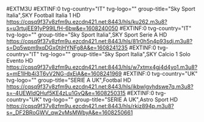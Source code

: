 #EXTM3U
#EXTINF:0 tvg-country="IT" tvg-logo="" group-title="Sky Sport Italia",SKY Football Italia 1 HD
https://cqsq9f37v8zfm9u.ezcdn421.net:8443/hls/ku262.m3u8?s=u3rtujEE91yP99lLfH-6bw&e=1608240050
#EXTINF:0 tvg-country="IT" tvg-logo="" group-title="Sky Sport Italia",SKY Sport Serie A  HD
https://cqsq9f37v8zfm9u.ezcdn421.net:8443/hls/81r0h5n4p93sdj.m3u8?s=Dq5wpm9xqDGx0tjHYNFg8A&e=1608241235
#EXTINF:0 tvg-country="IT" tvg-logo="" group-title="Sky Sport Italia",SKY Calcio 1 Solo Evento HD
https://cqsq9f37v8zfm9u.ezcdn421.net:8443/hls/w7xtmx4gj4d4yo1.m3u8?s=mE1lHb4i3T6vV2NG-dxEiA&e=1608241969
#EXTINF:0 tvg-country="UK" tvg-logo="" group-title="SERIE A UK",Footbal HD
https://cqsq9f37v8zfm9u.ezcdn421.net:8443/hls/ikbwlgvhdswe7q.m3u8?s=-4UEWIdQHuf5KE4zLu1GvQ&e=1608250315
#EXTINF:0 tvg-country="UK" tvg-logo="" group-title="SERIE A UK",Astro Sport HD
https://cqsq9f37v8zfm9u.ezcdn421.net:8443/hls/rkjz894p.m3u8?s=_DF2BRoGWV_qw2vMsMWbyA&e=1608250661

